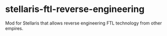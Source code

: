# stellaris-ftl-reverse-engineering
Mod for Stellaris that allows reverse engineering FTL technology from other empires.
